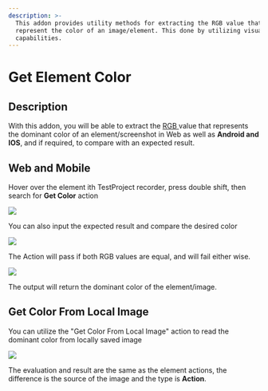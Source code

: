 ```yaml
---
description: >-
  This addon provides utility methods for extracting the RGB value that
  represent the color of an image/element. This done by utilizing visual testing
  capabilities.
---
```


# Get Element Color

## Description&#x20;

With this addon, you will be able to extract the [RGB ](https://www.w3schools.com/colors/colors\_rgb.asp)value that represents the dominant color of an element/screenshot in Web as well as **Android and IOS**, and if required, to compare with an expected result.

## Web and Mobile

Hover over the element ith TestProject recorder, press double shift, then search for **Get Color** action

![](<../../.gitbook/assets/image (288).png>)

You can also input the expected result and compare the desired color&#x20;

![](<../../.gitbook/assets/image (290).png>)

The Action will pass if both RGB values are equal, and will fail either wise.

![](<../../.gitbook/assets/image (291).png>)

The output will return the dominant color of the element/image.

## Get Color From Local Image&#x20;

You can utilize the "Get Color From Local Image" action to read the dominant color from locally saved image&#x20;

![](<../../.gitbook/assets/image (289).png>)

The evaluation and result are the same as the element actions, the difference is the source of the image and the type is **Action**.

